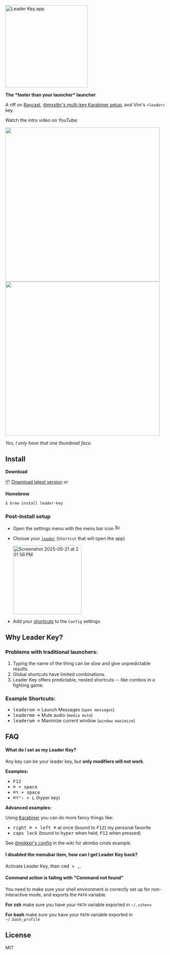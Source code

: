 <img src="https://s3.brnbw.com/icon_1024-akc2Ij3q9JOyhQ6Y7Lz6AFkX6nQQFhrQaRPqbV4vor0A62EA0vq4xOGrXpg6PVKi3aUJxOAyItkyktblPtZD4K4oYZ1bJVdh96VE.png" width="256" height="256" alt="Leader Key.app" />

**The \*faster than your launcher\* launcher**

A riff on [Raycast](https://www.raycast.com), [@mxstbr's multi-key Karabiner setup](https://www.youtube.com/watch?v=m5MDv9qwhU8&t=540s), and Vim's `<leader>` key.

Watch the intro video on YouTube:

<div>
<a href="https://www.youtube.com/watch?v=EQYakLsYSAQ"><img src="https://img.youtube.com/vi/EQYakLsYSAQ/maxresdefault.jpg" width=480></a>
<a href="https://www.youtube.com/watch?v=hzzQl5FOL-k"><img src="https://img.youtube.com/vi/hzzQl5FOL-k/maxresdefault.jpg" width=480></a>
</div>

*Yes, I only have that one thumbnail face.*

## Install

**Download**

📦 [Download latest version](https://github.com/mikker/LeaderKey.app/releases)
or

**Homebrew**

```sh
$ brew install leader-key
```

### Post-Install setup
- Open the settings menu with the menu bar icon <img width="17" alt="Screenshot 2025-05-21 at 1 58 46 PM" src="https://github.com/user-attachments/assets/7ba2cd99-dbd1-4b23-a35b-c5579e797321" />
- Choose your [`leader`](#what-do-i-set-as-my-leader-key) (`Shortcut` that will open the app) 

  <img width="213" alt="Screenshot 2025-05-21 at 2 01 56 PM" src="https://github.com/user-attachments/assets/5e486a9a-ee1c-4ac7-a2d9-f4d0a46eb734" />
- Add your [shortcuts](#example-shortcuts) to the `Config` settings

## Why Leader Key?

### Problems with traditional launchers:

1. Typing the name of the thing can be slow and give unpredictable results.
2. Global shortcuts have limited combinations.
3. Leader Key offers predictable, nested shortcuts -- like combos in a fighting game.

### Example Shortcuts:

- <kbd>leader</kbd><kbd>o</kbd><kbd>m</kbd> → Launch Messages (`open messages`)
- <kbd>leader</kbd><kbd>m</kbd><kbd>m</kbd> → Mute audio (`media mute`)
- <kbd>leader</kbd><kbd>w</kbd><kbd>m</kbd> → Maximize current window (`window maximize`)

## FAQ

#### What do I set as my Leader Key?

Any key can be your leader key, but **only modifiers will not work**.

**Examples:**

- <kbd>F12</kbd>
- <kbd>⌘ + space</kbd>
- <kbd>⌘⌥ + space</kbd>
- <kbd>⌘⌥⌃⇧ + L</kbd> (hyper key)

**Advanced examples:**

Using [Karabiner](https://karabiner-elements.pqrs.org/) you can do more fancy things like:

- <kbd>right ⌘ + left ⌘</kbd> at once (bound to <kbd>F12</kbd>) my personal favorite
- <kbd>caps lock</kbd> (bound to <kbd>hyper</kbd> when held, <kbd>F12</kbd> when pressed)

See [@mikker's config](https://github.com/mikker/LeaderKey.app/wiki/@mikker's-config) in the wiki for akimbo cmds example.

#### I disabled the menubar item, how can I get Leader Key back?

Activate Leader Key, then <kbd>cmd + ,</kbd>.

#### Command action is failing with "Command not found"

You need to make sure your shell environment is correctly set up for non-interactive mode, and exports the `PATH` variable.

**For zsh** make sure you have your `PATH` variable exported in `~/.zshenv`

**For bash** make sure you have your `PATH` variable exported in `~/.bash_profile`


## License

MIT
